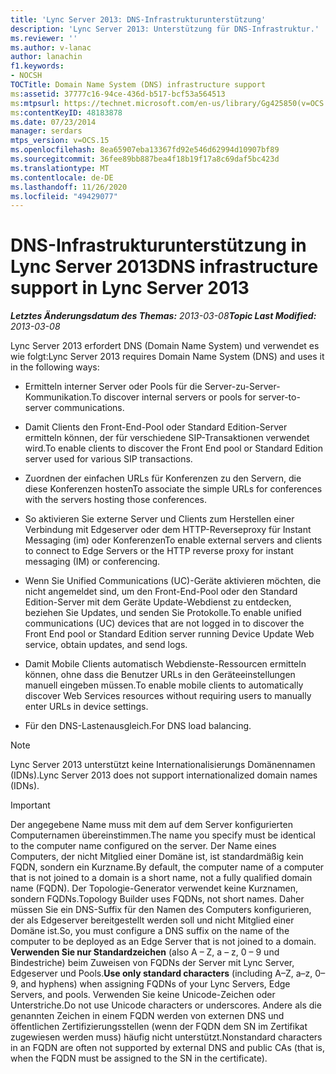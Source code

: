 ```yaml
---
title: 'Lync Server 2013: DNS-Infrastrukturunterstützung'
description: 'Lync Server 2013: Unterstützung für DNS-Infrastruktur.'
ms.reviewer: ''
ms.author: v-lanac
author: lanachin
f1.keywords:
- NOCSH
TOCTitle: Domain Name System (DNS) infrastructure support
ms:assetid: 37777c16-94ce-436d-b517-bcf53a564513
ms:mtpsurl: https://technet.microsoft.com/en-us/library/Gg425850(v=OCS.15)
ms:contentKeyID: 48183878
ms.date: 07/23/2014
manager: serdars
mtps_version: v=OCS.15
ms.openlocfilehash: 8ea65907eba13367fd92e546d62994d10907bf89
ms.sourcegitcommit: 36fee89bb887bea4f18b19f17a8c69daf5bc423d
ms.translationtype: MT
ms.contentlocale: de-DE
ms.lasthandoff: 11/26/2020
ms.locfileid: "49429077"
---
```

# <a name="dns-infrastructure-support-in-lync-server-2013"></a><span data-ttu-id="4500f-103">DNS-Infrastrukturunterstützung in Lync Server 2013</span><span class="sxs-lookup"><span data-stu-id="4500f-103">DNS infrastructure support in Lync Server 2013</span></span>

<div data-xmlns="http://www.w3.org/1999/xhtml">

<div class="topic" data-xmlns="http://www.w3.org/1999/xhtml" data-msxsl="urn:schemas-microsoft-com:xslt" data-cs="https://msdn.microsoft.com/">

<div data-asp="https://msdn2.microsoft.com/asp">



</div>

<div id="mainSection">

<div id="mainBody"><span data-ttu-id="4500f-104">

<span> </span></span><span class="sxs-lookup"><span data-stu-id="4500f-104">

<span> </span></span></span>

<span data-ttu-id="4500f-105">_**Letztes Änderungsdatum des Themas:** 2013-03-08_</span><span class="sxs-lookup"><span data-stu-id="4500f-105">_**Topic Last Modified:** 2013-03-08_</span></span>

<span data-ttu-id="4500f-106">Lync Server 2013 erfordert DNS (Domain Name System) und verwendet es wie folgt:</span><span class="sxs-lookup"><span data-stu-id="4500f-106">Lync Server 2013 requires Domain Name System (DNS) and uses it in the following ways:</span></span>

  - <span data-ttu-id="4500f-107">Ermitteln interner Server oder Pools für die Server-zu-Server-Kommunikation.</span><span class="sxs-lookup"><span data-stu-id="4500f-107">To discover internal servers or pools for server-to-server communications.</span></span>

  - <span data-ttu-id="4500f-108">Damit Clients den Front-End-Pool oder Standard Edition-Server ermitteln können, der für verschiedene SIP-Transaktionen verwendet wird.</span><span class="sxs-lookup"><span data-stu-id="4500f-108">To enable clients to discover the Front End pool or Standard Edition server used for various SIP transactions.</span></span>

  - <span data-ttu-id="4500f-109">Zuordnen der einfachen URLs für Konferenzen zu den Servern, die diese Konferenzen hosten</span><span class="sxs-lookup"><span data-stu-id="4500f-109">To associate the simple URLs for conferences with the servers hosting those conferences.</span></span>

  - <span data-ttu-id="4500f-110">So aktivieren Sie externe Server und Clients zum Herstellen einer Verbindung mit Edgeserver oder dem HTTP-Reverseproxy für Instant Messaging (im) oder Konferenzen</span><span class="sxs-lookup"><span data-stu-id="4500f-110">To enable external servers and clients to connect to Edge Servers or the HTTP reverse proxy for instant messaging (IM) or conferencing.</span></span>

  - <span data-ttu-id="4500f-111">Wenn Sie Unified Communications (UC)-Geräte aktivieren möchten, die nicht angemeldet sind, um den Front-End-Pool oder den Standard Edition-Server mit dem Geräte Update-Webdienst zu entdecken, beziehen Sie Updates, und senden Sie Protokolle.</span><span class="sxs-lookup"><span data-stu-id="4500f-111">To enable unified communications (UC) devices that are not logged in to discover the Front End pool or Standard Edition server running Device Update Web service, obtain updates, and send logs.</span></span>

  - <span data-ttu-id="4500f-112">Damit Mobile Clients automatisch Webdienste-Ressourcen ermitteln können, ohne dass die Benutzer URLs in den Geräteeinstellungen manuell eingeben müssen.</span><span class="sxs-lookup"><span data-stu-id="4500f-112">To enable mobile clients to automatically discover Web Services resources without requiring users to manually enter URLs in device settings.</span></span>

  - <span data-ttu-id="4500f-113">Für den DNS-Lastenausgleich.</span><span class="sxs-lookup"><span data-stu-id="4500f-113">For DNS load balancing.</span></span>

<div>


> [!NOTE]  
> <span data-ttu-id="4500f-114">Lync Server 2013 unterstützt keine Internationalisierungs Domänennamen (IDNs).</span><span class="sxs-lookup"><span data-stu-id="4500f-114">Lync Server 2013 does not support internationalized domain names (IDNs).</span></span>



</div>

<div>


> [!IMPORTANT]  
> <span data-ttu-id="4500f-115">Der angegebene Name muss mit dem auf dem Server konfigurierten Computernamen übereinstimmen.</span><span class="sxs-lookup"><span data-stu-id="4500f-115">The name you specify must be identical to the computer name configured on the server.</span></span> <span data-ttu-id="4500f-116">Der Name eines Computers, der nicht Mitglied einer Domäne ist, ist standardmäßig kein FQDN, sondern ein Kurzname.</span><span class="sxs-lookup"><span data-stu-id="4500f-116">By default, the computer name of a computer that is not joined to a domain is a short name, not a fully qualified domain name (FQDN).</span></span> <span data-ttu-id="4500f-117">Der Topologie-Generator verwendet keine Kurznamen, sondern FQDNs.</span><span class="sxs-lookup"><span data-stu-id="4500f-117">Topology Builder uses FQDNs, not short names.</span></span> <span data-ttu-id="4500f-118">Daher müssen Sie ein DNS-Suffix für den Namen des Computers konfigurieren, der als Edgeserver bereitgestellt werden soll und nicht Mitglied einer Domäne ist.</span><span class="sxs-lookup"><span data-stu-id="4500f-118">So, you must configure a DNS suffix on the name of the computer to be deployed as an Edge Server that is not joined to a domain.</span></span> <span data-ttu-id="4500f-119"><STRONG>Verwenden Sie nur Standardzeichen</STRONG> (also A – Z, a – z, 0 – 9 und Bindestriche) beim Zuweisen von FQDNs der Server mit Lync Server, Edgeserver und Pools.</span><span class="sxs-lookup"><span data-stu-id="4500f-119"><STRONG>Use only standard characters</STRONG> (including A–Z, a–z, 0–9, and hyphens) when assigning FQDNs of your Lync Servers, Edge Servers, and pools.</span></span> <span data-ttu-id="4500f-120">Verwenden Sie keine Unicode-Zeichen oder Unterstriche.</span><span class="sxs-lookup"><span data-stu-id="4500f-120">Do not use Unicode characters or underscores.</span></span> <span data-ttu-id="4500f-121">Andere als die genannten Zeichen in einem FQDN werden von externen DNS und öffentlichen Zertifizierungsstellen (wenn der FQDN dem SN im Zertifikat zugewiesen werden muss) häufig nicht unterstützt.</span><span class="sxs-lookup"><span data-stu-id="4500f-121">Nonstandard characters in an FQDN are often not supported by external DNS and public CAs (that is, when the FQDN must be assigned to the SN in the certificate).</span></span>



<span data-ttu-id="4500f-122"></div>

</div>

<span> </span>

</div>

</div>

</span><span class="sxs-lookup"><span data-stu-id="4500f-122"></div>

</div>

<span> </span>

</div>

</div>

</span></span></div>

